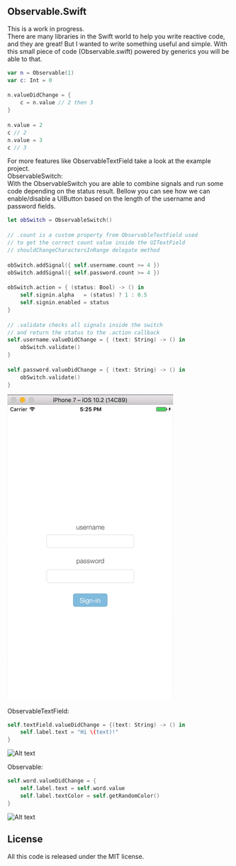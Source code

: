 ## Observable.Swift

This is a work in progress.  
There are many libraries in the Swift world to help you write reactive code,
and they are great! But I wanted to write something useful and simple.
With this small piece of code (Observable.swift) powered by generics you will be able to that.

```swift
var n = Observable(1)
var c: Int = 0

n.valueDidChange = {
    c = n.value // 2 then 3
}

n.value = 2
c // 2
n.value = 3
c // 3
```

For more features like ObservableTextField take a look at the example project.  
ObservableSwitch:  
With the ObservableSwitch you are able to combine signals and run some code depending on the status result.
Bellow you can see how we can enable/disable a UIButton based on the length of the username and password fields.

```swift
let obSwitch = ObservableSwitch()

// .count is a custom property from ObservableTextField used
// to get the correct count value inside the UITextField
// shouldChangeCharactersInRange delegate method

obSwitch.addSignal({ self.username.count >= 4 })
obSwitch.addSignal({ self.password.count >= 4 })

obSwitch.action = { (status: Bool) -> () in
    self.signin.alpha   = (status) ? 1 : 0.5
    self.signin.enabled = status
}

// .validate checks all signals inside the switch
// and return the status to the .action callback
self.username.valueDidChange = { (text: String) -> () in
    obSwitch.validate()
}

self.password.valueDidChange = { (text: String) -> () in
    obSwitch.validate()
}
```

![Alt text](https://raw.githubusercontent.com/colatusso/Observable.Swift/master/example-images/Observable3.gif)

ObservableTextField:  

```swift
self.textField.valueDidChange = {(text: String) -> () in
	self.label.text = "Hi \(text)!"
}
```

![Alt text](https://raw.githubusercontent.com/colatusso/Observable.Swift/master/example-images/Observable2.gif)

Observable<T>:  

```swift
self.word.valueDidChange = {
    self.label.text = self.word.value
    self.label.textColor = self.getRandomColor()
}
```

![Alt text](https://raw.githubusercontent.com/colatusso/Observable.Swift/master/example-images/Observable.gif)

## License
All this code is released under the MIT license.

